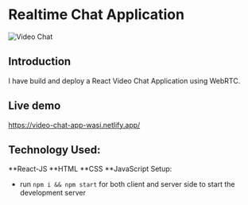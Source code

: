 # Realtime Chat Application

![Video Chat](https://i.ibb.co/7WZRLD1/122.jpg)

## Introduction

 I have build and deploy a React Video Chat Application using WebRTC.
 
 ## Live demo
 
https://video-chat-app-wasi.netlify.app/

## Technology Used:
 **React-JS
 **HTML
 **CSS
**JavaScript
Setup:

- run `npm i && npm start` for both client and server side to start the development server
